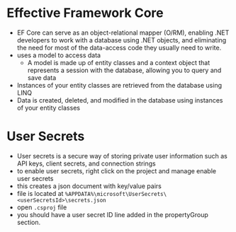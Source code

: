 # Effective Framework Core

  - EF Core can serve as an object-relational mapper (O/RM), enabling .NET developers to work with a database using .NET objects, and eliminating the need for most of the data-access code they usually need to write.
  - uses a model to access data
    - A model is made up of entity classes and a context object that represents a session with the database, allowing you to query and save data
  - Instances of your entity classes are retrieved from the database using LINQ
  - Data is created, deleted, and modified in the database using instances of your entity classes

# User Secrets
  -  User secrets is a secure way of storing private user information such as API keys, client secrets, and connection strings
  - to enable user secrets, right click on the project and manage enable user secrets
  - this creates a json document with key/value pairs
  - file is located at `%APPDATA%\microsoft\UserSecrets\<userSecretsId>\secrets.json`
  - open `.csproj` file
 - you should have a user secret ID line added in the propertyGroup section.
